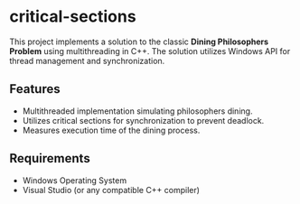 # critical-sections

This project implements a solution to the classic **Dining Philosophers Problem** using multithreading in C++. 
The solution utilizes Windows API for thread management and synchronization.

## Features
- Multithreaded implementation simulating philosophers dining.
- Utilizes critical sections for synchronization to prevent deadlock.
- Measures execution time of the dining process.

## Requirements
- Windows Operating System
- Visual Studio (or any compatible C++ compiler)

